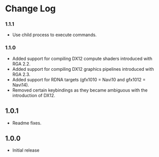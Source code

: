 # Change Log

### 1.1.1
- Use child process to execute commands.

### 1.1.0

- Added support for compiling DX12 compute shaders introduced with RGA 2.2.
- Added support for compiling DX12 graphics pipelines introduced with RGA 2.3.
- Added support for RDNA targets (gfx1010 = Navi10 and gfx1012 = Navi14).
- Removed certain keybindings as they became ambiguous with the introduction of DX12.

## 1.0.1
- Readme fixes.

## 1.0.0
- Initial release